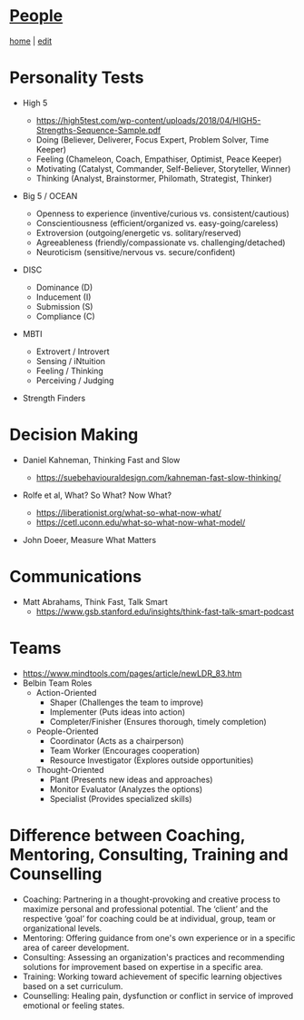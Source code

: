 # [People](https://alwinwoo.github.io/pages/people.html)
[home](https://alwinwoo.github.io/) | [edit](https://github.com/alwinwoo/alwinwoo.github.io/edit/master/pages/people.md)

# Personality Tests

- High 5
  - https://high5test.com/wp-content/uploads/2018/04/HIGH5-Strengths-Sequence-Sample.pdf
  - Doing (Believer, Deliverer, Focus Expert, Problem Solver, Time Keeper)
  - Feeling (Chameleon, Coach, Empathiser, Optimist, Peace Keeper)
  - Motivating (Catalyst, Commander, Self-Believer, Storyteller, Winner)
  - Thinking (Analyst, Brainstormer, Philomath, Strategist, Thinker)

- Big 5 / OCEAN
  - Openness to experience (inventive/curious vs. consistent/cautious)
  - Conscientiousness (efficient/organized vs. easy-going/careless)
  - Extroversion (outgoing/energetic vs. solitary/reserved)
  - Agreeableness (friendly/compassionate vs. challenging/detached)
  - Neuroticism (sensitive/nervous vs. secure/confident)

- DISC
  - Dominance (D)
  - Inducement (I)
  - Submission (S)
  - Compliance (C)

- MBTI
  - Extrovert / Introvert
  - Sensing / iNtuition
  - Feeling / Thinking
  - Perceiving / Judging

- Strength Finders

# Decision Making

  - Daniel Kahneman, Thinking Fast and Slow 
    - https://suebehaviouraldesign.com/kahneman-fast-slow-thinking/

  - Rolfe et al, What? So What? Now What?
    - https://liberationist.org/what-so-what-now-what/
    - https://cetl.uconn.edu/what-so-what-now-what-model/
  
  - John Doeer, Measure What Matters
    
# Communications

  - Matt Abrahams, Think Fast, Talk Smart
    - https://www.gsb.stanford.edu/insights/think-fast-talk-smart-podcast
  
# Teams
  - https://www.mindtools.com/pages/article/newLDR_83.htm
  - Belbin Team Roles
    - Action-Oriented
      - Shaper (Challenges the team to improve)
      - Implementer (Puts ideas into action)
      - Completer/Finisher (Ensures thorough, timely completion)
    - People-Oriented
      - Coordinator (Acts as a chairperson)
      - Team Worker (Encourages cooperation)
      - Resource Investigator (Explores outside opportunities)
    - Thought-Oriented
      - Plant (Presents new ideas and approaches)
      - Monitor Evaluator (Analyzes the options)
      - Specialist (Provides specialized skills)
  
# Difference between Coaching, Mentoring, Consulting, Training and Counselling
  - Coaching: Partnering in a thought-provoking and creative process to maximize personal and professional potential. The ‘client’ and the respective ‘goal’ for coaching could be at individual, group, team or organizational levels.  
  - Mentoring:  Offering guidance from one's own experience or in a specific area of career development.   
  - Consulting:  Assessing an organization's practices and recommending solutions for improvement based on expertise in a specific area. 
  - Training: Working toward achievement of specific learning objectives based on a set curriculum.
  - Counselling:  Healing pain, dysfunction or conflict in service of improved emotional or feeling states. 
